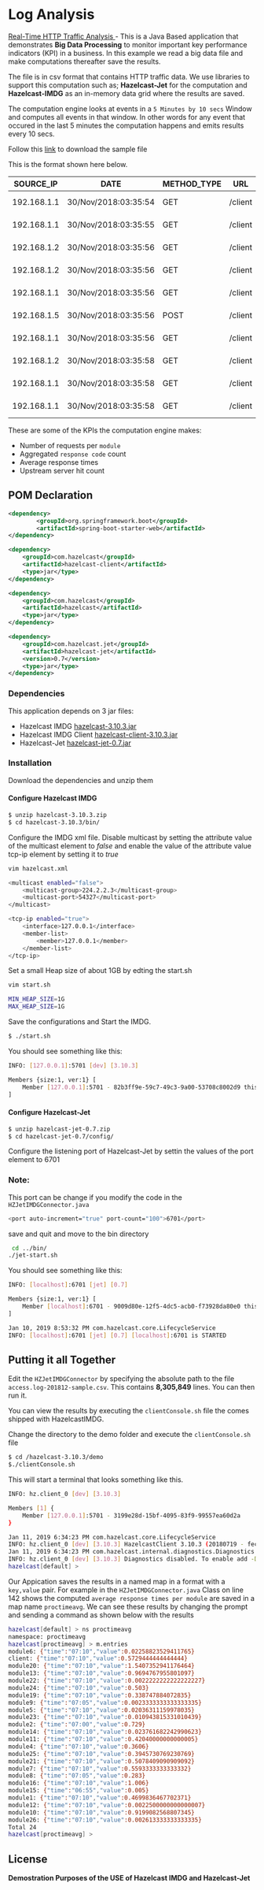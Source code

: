 # Log Analysis

[Real-Time HTTP Traffic Analysis ](./src/main/java/com/ben/engine) - This is a Java Based application that demonstrates **Big Data Processing** to monitor important key performance indicators (KPI) in a business. In this example we read a big data file and make computations thereafter save the results.

The file is in csv format that contains HTTP traffic data. We use libraries to support this computation such as; **Hazelcast-Jet** for the computation and **Hazelcast-IMDG** as an in-memory data grid where the results are saved.

The computation engine looks at events in a `5 Minutes by 10 secs` Window and computes all events in that window. In other words for any event that occured in the last 5 minutes the computation happens and emits results every 10 secs.

Follow this [link](https://drive.google.com/open?id=1gRaHlsOfaSlrfslsIRtKMnhpvU6ImvBs) to download the sample file

This is the format shown here below.

SOURCE_IP|DATE|METHOD_TYPE|URL|HTTP_CLIENT_TYPE|RESPOSNE_CODE|CONTENT_LENGHT|CLIENT_TYPE|PROCESSING_NODE|REQUEST_TIME_TAKEN|UPSTREAM_CONN_TIME|UPSTREAM_RESP_TIME|MODULE|FILE_NAME
------|------|------|------|------|------|------|------|------|------|------|------|------|------
192.168.1.1|30/Nov/2018:03:35:54|GET|/client|HTTP/1.1|200|33|"Java/1.6.0_45"|192.168.2.5:28080|0.229|0|0.229|module4|access.log-20181201.gz
192.168.1.1|30/Nov/2018:03:35:55|GET|/client|HTTP/1.1|200|64|"Java/1.6.0_45"|192.168.2.4:28080|0.004|0|0.004|module25|access.log-20181201.gz
192.168.1.2|30/Nov/2018:03:35:56|GET|/client|HTTP/1.1|200|106|"Java/1.6.0_45"|192.168.2.5:28081|0.088|0|0.088|module19|access.log-20181201.gz
192.168.1.2|30/Nov/2018:03:35:56|GET|/client|HTTP/1.1|200|161|"Java/1.6.0_45"|192.168.2.3:28080|0.998|0.001|0.998|module13|access.log-20181201.gz
192.168.1.1|30/Nov/2018:03:35:56|GET|/client|HTTP/1.1|200|59|"Java/1.6.0_45"|192.168.2.4:28081|0.025|0|0.025|module5|access.log-20181201.gz
192.168.1.5|30/Nov/2018:03:35:56|POST|/client|HTTP/1.1|200|33|"-"|192.168.2.6:9060|0.002|0.001|0.002|module26|access.log-20181201.gz
192.168.1.1|30/Nov/2018:03:35:56|GET|/client|HTTP/1.1|200|161|"Java/1.6.0_45"|192.168.2.1:28080|0.583|0.001|0.583|module13|access.log-20181201.gz
192.168.1.2|30/Nov/2018:03:35:58|GET|/client|HTTP/1.1|200|160|"Java/1.6.0_45"|192.168.2.5:28080|0.994|0|0.994|module13|access.log-20181201.gz
192.168.1.1|30/Nov/2018:03:35:58|GET|/client|HTTP/1.1|200|84|"Java/1.6.0_45"|192.168.2.3:28080|1.096|0|1.096|module20|access.log-20181201.gz
192.168.1.1|30/Nov/2018:03:35:58|GET|/client|HTTP/1.1|200|161|"Java/1.6.0_45"|192.168.2.3:28080|0.532|0.001|0.532|module13|access.log-20181201.gz


These are some of the KPIs the computation engine makes:

- Number of requests per `module`
- Aggregated `response code` count
- Average response times
- Upstream server hit count 

## POM Declaration
```xml
<dependency>
        <groupId>org.springframework.boot</groupId>
        <artifactId>spring-boot-starter-web</artifactId>
</dependency>

<dependency>
    <groupId>com.hazelcast</groupId>
    <artifactId>hazelcast-client</artifactId>
    <type>jar</type>
</dependency>

<dependency>
    <groupId>com.hazelcast</groupId>
    <artifactId>hazelcast</artifactId>
    <type>jar</type>
</dependency>

<dependency>
    <groupId>com.hazelcast.jet</groupId>
    <artifactId>hazelcast-jet</artifactId>
    <version>0.7</version>
    <type>jar</type>
</dependency>
```

### Dependencies 
This application depends on 3 jar files:
- Hazelcast IMDG [hazelcast-3.10.3.jar](https://hazelcast.org/download/)
- Hazelcast IMDG Client [hazelcast-client-3.10.3.jar](https://jet.hazelcast.org/download/)
- Hazelcast-Jet [hazelcast-jet-0.7.jar](https://jet.hazelcast.org/download/)

### Installation
Download the dependencies and unzip them

#### Configure Hazelcast IMDG
```sh
$ unzip hazelcast-3.10.3.zip
$ cd hazelcast-3.10.3/bin/
```
Configure the IMDG xml file. Disable multicast by setting the attribute value of the multicast element to *false* and enable the value of the attribute value tcp-ip element by setting it to *true*
```sh
vim hazelcast.xml

<multicast enabled="false">
    <multicast-group>224.2.2.3</multicast-group>
    <multicast-port>54327</multicast-port>
</multicast>

<tcp-ip enabled="true">
    <interface>127.0.0.1</interface>
    <member-list>
        <member>127.0.0.1</member>
    </member-list>
</tcp-ip>
```
Set a small Heap size of about 1GB by edting the start.sh
```sh
vim start.sh

MIN_HEAP_SIZE=1G
MAX_HEAP_SIZE=1G

```
Save the configurations and Start the IMDG.
```sh
$ ./start.sh
```
You should see something like this:
```sh
INFO: [127.0.0.1]:5701 [dev] [3.10.3] 

Members {size:1, ver:1} [
	Member [127.0.0.1]:5701 - 82b3ff9e-59c7-49c3-9a00-53708c8002d9 this
]
```

#### Configure Hazelcast-Jet

```sh
$ unzip hazelcast-jet-0.7.zip 
$ cd hazelcast-jet-0.7/config/
```
Configure the listening port of Hazelcast-Jet by settin the values of the port element to 6701

### Note: 
This port can be change if you modify the code in the `HZJetIMDGConnector.java`
```sh
<port auto-increment="true" port-count="100">6701</port>
```
save and quit and move to the bin directory
```sh
 cd ../bin/
./jet-start.sh
```

You should see something like this:
```sh
INFO: [localhost]:6701 [jet] [0.7] 

Members {size:1, ver:1} [
	Member [localhost]:6701 - 9009d80e-12f5-4dc5-acb0-f73928da80e0 this
]

Jan 10, 2019 8:53:32 PM com.hazelcast.core.LifecycleService
INFO: [localhost]:6701 [jet] [0.7] [localhost]:6701 is STARTED
```

## Putting it all Together
Edit the `HZJetIMDGConnector` by specifying the absolute path to the file `access.log-201812-sample.csv`. This contains **8,305,849** lines. You can then run it.

You can view the results by executing the `clientConsole.sh` file the comes shipped with HazelcastIMDG.

Change the directory to the demo folder and execute the `clientConsole.sh` file
```sh
$ cd /hazelcast-3.10.3/demo
$./clientConsole.sh
```
This will start a terminal that looks something like this.
```sh
INFO: hz.client_0 [dev] [3.10.3] 

Members [1] {
	Member [127.0.0.1]:5701 - 3199e28d-15bf-4095-83f9-99557ea60d2a
}

Jan 11, 2019 6:34:23 PM com.hazelcast.core.LifecycleService
INFO: hz.client_0 [dev] [3.10.3] HazelcastClient 3.10.3 (20180719 - fec4eef) is CLIENT_CONNECTED
Jan 11, 2019 6:34:23 PM com.hazelcast.internal.diagnostics.Diagnostics
INFO: hz.client_0 [dev] [3.10.3] Diagnostics disabled. To enable add -Dhazelcast.diagnostics.enabled=true to the JVM arguments.
hazelcast[default] > 
```

Our Appication saves the results in a named map in a format with a `key,value` pair. For example in the `HZJetIMDGConnector.java` Class on line 142 shows the computed `average response times per module` are saved in a map name `proctimeavg`. We can see these results by changing the prompt and sending a command as shown below with the results

```sh
hazelcast[default] > ns proctimeavg
namespace: proctimeavg
hazelcast[proctimeavg] > m.entries
module6: {"time":"07:10","value":0.02258823529411765}
client: {"time":"07:10","value":0.5729444444444444}
module20: {"time":"07:10","value":1.5407352941176464}
module13: {"time":"07:10","value":0.9694767955801097}
module22: {"time":"07:10","value":0.0022222222222222227}
module24: {"time":"07:10","value":0.503}
module19: {"time":"07:10","value":0.338747884072835}
module9: {"time":"07:05","value":0.0023333333333333335}
module5: {"time":"07:10","value":0.02036311159978035}
module23: {"time":"07:10","value":0.010943815331010439}
module2: {"time":"07:00","value":0.729}
module14: {"time":"07:10","value":0.023761682242990623}
module11: {"time":"07:10","value":0.42040000000000005}
module4: {"time":"07:10","value":0.3606}
module25: {"time":"07:10","value":0.3945730769230769}
module21: {"time":"07:10","value":0.5078409090909092}
module7: {"time":"07:10","value":0.5593333333333332}
module8: {"time":"07:05","value":0.283}
module16: {"time":"07:10","value":1.006}
module15: {"time":"06:55","value":0.005}
module1: {"time":"07:10","value":0.4699836467702371}
module12: {"time":"07:10","value":0.0022500000000000007}
module10: {"time":"07:10","value":0.9199082568807345}
module26: {"time":"07:10","value":0.002613333333333335}
Total 24
hazelcast[proctimeavg] > 
```

License
----
**Demostration Purposes of the USE of Hazelcast IMDG and Hazelcast-Jet**
